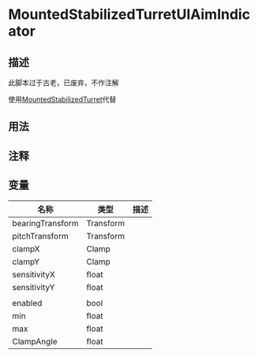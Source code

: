 # MountedStabilizedTurretUIAimIndicator
## 描述
此脚本过于古老，已废弃，不作注解

使用[MountedStabilizedTurret](./MountedStabilizedTurret.md)代替
## 用法

## 注释

## 变量
| 名称 | 类型 | 描述 |
| ----------- | ----------- | ----------- |
| bearingTransform | Transform |  |
| pitchTransform | Transform |  |
| clampX | Clamp |  |
| clampY | Clamp |  |
| sensitivityX | float |  |
| sensitivityY | float |  |
|  |  |  |
| enabled | bool |  |
| min | float |  |
| max | float |  |
| ClampAngle | float |  |
